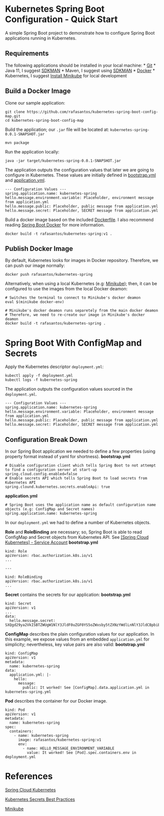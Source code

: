 Kubernetes Spring Boot Configuration - Quick Start
==================================================
A simple Spring Boot project to demonstrate how to configure Spring Boot applications running in Kubernetes.

Requirements
------------
The following applications should be installed in your local machine:
    * [Git](https://www.atlassian.com/git/tutorials/install-git)
    * Java 11, I suggest [SDKMAN](https://sdkman.io/usage)
    * Maven, I suggest using [SDKMAN](https://sdkman.io/usage)
    * [Docker](https://www.docker.com/get-started) 
    * Kubernetes, I suggest [Install Minikube](https://kubernetes.io/docs/tasks/tools/install-minikube/) for local development

Build a Docker Image
--------------------
Clone our sample application:
```
git clone https://github.com/rafasantos/kubernetes-spring-boot-config-map.git
cd kubernetes-spring-boot-config-map
```

Build the application; our `.jar` file will be located at: `kubernetes-spring-0.0.1-SNAPSHOT.jar`
```
mvn package
```

Run the application locally:
```
java -jar target/kubernetes-spring-0.0.1-SNAPSHOT.jar 
```

The application outputs the configuration values that later we are going to configure in Kubernetes.
These values are initially defined in [bootstrap.yml] and [application.yml].
```
--- Configuration Values ---
spring.application.name: kubernetes-spring
hello.message.environment.variable: Placeholder, environment message from application.yml
hello.message.public: Placeholder, public message from application.yml
hello.message.secret: Placeholder, SECRET message from application.yml
``` 

Build a docker image based on the included [Dockerfile]. I also recommend reading [Spring Boot Docker] for more information.
```
docker build -t rafasantos/kubernetes-spring:v1 .
```

Publish Docker Image
--------------------
By default, Kubernetes looks for images in Docker repository. Therefore, we can push our image normally:
```
docker push rafasantos/kubernetes-spring
```

Alternatively, when using a local Kubernetes (e.g: [Minikube]);
then, it can be configured to use the images from the local Docker deamon:
```
# Switches the terminal to connect to Minikube's docker deamon
eval $(minikube docker-env)

# Minikube's docker deamon runs separetely from the main docker deamon
# Therefore, we need to re-create our image in Minikube's docker deamon
docker build -t rafasantos/kubernetes-spring .
```

Spring Boot With ConfigMap and Secrets
======================================
Apply the Kubernetes descriptor `deployment.yml`:
```
kubectl apply -f deployment.yml
kubectl logs -f kubernetes-spring
```

The application outputs the configuration values sourced in the `deployment.yml`.
```
--- Configuration Values ---
spring.application.name: kubernetes-spring
hello.message.environment.variable: Placeholder, environment message from application.yml
hello.message.public: Placeholder, public message from application.yml
hello.message.secret: Placeholder, SECRET message from application.yml
```

Configuration Break Down
------------------------
In our Spring Boot application we needed to define a few properties (using property format instead of yaml for shortness).
**bootstrap.yml**
```
# Disable configuration client which tells Spring Boot to not attempt to find a configuration server at start-up
spring.cloud.config.enabled=false
# Enable secrets API which tells Spring Boot to load secrets from Kubernetes API
spring.clound.kubernetes.secrets.enableApi: true
```
**application.yml**
```
# Spring Boot uses the application name as default configuration name objects (e.g: ConfigMap and Secret names)
spring.application.name: kubernetes-spring
```

In our `deployment.yml` we had to define a number of Kubernetes objects.

**Role** and **RoleBinding** are necessary; so, Spring Boot is able to read ConfigMap and Secret objects from Kubernetes API.
See [[Spring Cloud Kubernetes] - Service Account](https://cloud.spring.io/spring-cloud-kubernetes/reference/html/#service-account)
**bootstrap.yml**
```
kind: Role
apiVersion: rbac.authorization.k8s.io/v1
...

---

kind: RoleBinding
apiVersion: rbac.authorization.k8s.io/v1
...
```

**Secret** contains the secrets for our application:
**bootstrap.yml**
```
kind: Secret
apiVersion: v1
...
data:
  hello.message.secret: SXQgd29ya2VkISBTZWUgW1NlY3JldF0uZGF0YS5oZWxsby5tZXNzYWdlLnNlY3JldCBpbiBrdWJlcm5ldGVzLXNwcmluZy55bWwK
```


**ConfigMap** describes the plain configuration values for our application.
In this example, we expose values from an embedded `application.yml` for simplicity; nevertheless, key value pairs are also valid: 
**bootstrap.yml**
```
kind: ConfigMap
apiVersion: v1
metadata:
  name: kubernetes-spring
data:
  application.yml: |-
    hello:
      message:
        public: It worked! See [ConfigMap].data.application.yml in kubernetes-spring.yml
```

**Pod** describes the container for our Docker image.
```
kind: Pod
apiVersion: v1
metadata:
  name: kubernetes-spring
spec:
  containers:
    - name: kubernetes-spring
      image: rafasantos/kubernetes-spring:v1
      env:
        - name: HELLO_MESSAGE_ENVIRONMENT_VARIABLE
          value: It worked! See [Pod].spec.containers.env in deployment.yml
```


References
==========
[Spring Cloud Kubernetes](https://cloud.spring.io/spring-cloud-kubernetes/reference/html/)

[Kubernetes Secrets Best Practices]

[Minikube]

[Kubernetes Secrets Best Practices]: https://kubernetes.io/docs/concepts/configuration/secret/#best-practices
[Minikube]: https://kubernetes.io/docs/setup/learning-environment/minikube/
[Spring Boot Docker]: https://spring.io/guides/gs/spring-boot-docker/
[application.yml]: src/main/resources/application.yml
[bootstrap.yml]: src/main/resources/bootstrap.yml
[Dockerfile]: Dockerfile
[deployment.yml]: deployment.yml
